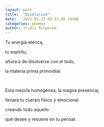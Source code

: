 ```yaml
---
layout: post
title:  "Disolución"
date:   2022-01-22 09:22:06 +0100
categories: poemas
author: Iridis Rinpoche
---
```


Tu energía etérica,

tu espíritu,

ahora a de disolverse con el todo,

la materia prima primordial.

<br>

Esta mezcla homogénea, la magna presencia,

llenará tu cuerpo físico y emocional

creando todo aquello

que desee y resuene en tu pensar.


